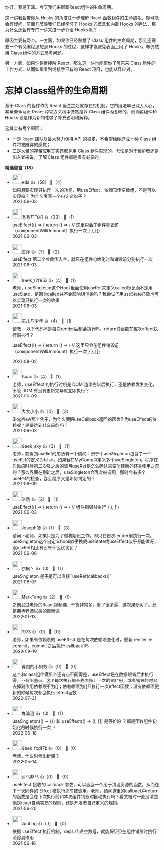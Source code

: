你好，我是王沛。今天我们来聊聊React组件的生命周期。

这一讲我会带你从 Hooks 的角度进一步理解 React 函数组件的生命周期。你可能会有疑问，前面几节课我们已经学习了 Hooks 的概念和内置 Hooks 的用法，那为什么还会有专门一讲来进一步介绍 Hooks 呢？

原因主要有两个。一方面，如果你已经熟悉了 Class 组件的生命周期，那么还需要一个转换编程思想到 Hooks 的过程，这样才能避免表面上用了 Hooks，却仍然用 Class 组件的方式思考问题。

另一方面，如果你是新接触 React，那么这一讲也能帮你了解原来 Class 组件的工作方式，从而如果看到或接手已有的 React 项目，也能从容应对。

# 忘掉 Class组件的生命周期

基于 Class 的组件作为 React 诞生之处就存在的机制，它的用法早已深入人心，甚至至今为止 React 的官方文档中仍然是以 Class 组件为基础的，而函数组件和 Hooks 则是作为新特性做了补充说明和解释。

这其实有两个原因：

- 一是 React 团队尽最大努力保持 API 的稳定，不希望给你造成一种 Class 组件将被废弃的感觉；
- 二是大量的存量应用其实还都是用 Class 组件实现的，无论是对于维护者还是加入者来说，了解 Class 组件都是很有必要的。
<div><strong>精选留言（18）</strong></div><ul>
<li><img src="https://static001.geekbang.org/account/avatar/00/17/e4/75/57809f30.jpg" width="30px"><span>Ada</span> 👍（58） 💬（4）<div>如果想要实现只执行一次的功能，用useEffect，依赖项传空数组，不是可以实现吗？
为什么要写一个自定义钩子？</div>2021-06-03</li><br/><li><img src="https://static001.geekbang.org/account/avatar/00/15/30/71/ba69f480.jpg" width="30px"><span>毛毛开飞机</span> 👍（33） 💬（1）<div>useEffect(() =&gt; {
  return () =&gt; {
    &#47;&#47; 这里只会在组件销毁前（componentWillUnmount）执行一次
  }
}, [])</div>2021-06-03</li><br/><li><img src="https://static001.geekbang.org/account/avatar/00/15/04/a7/ea22485a.jpg" width="30px"><span>海洋</span> 👍（7） 💬（2）<div>useEffect 第二个参数传入空，就只在组件初始化时和销毁前分别执行一次</div>2021-06-03</li><br/><li><img src="" width="30px"><span>Geek_12f953</span> 👍（4） 💬（1）<div>老师，useSingleton这个Hook里面使用useRef来定义called标记而不是用useState，是因为called并不会影响UI渲染吗？我尝试了用useState好像也可以实现只执行一次的效果</div>2021-08-03</li><br/><li><img src="https://static001.geekbang.org/account/avatar/00/0f/f7/20/e2dfa9c2.jpg" width="30px"><span>花儿与少年</span> 👍（4） 💬（1）<div>请教： 以下代码不是每次render后都会执行吗，return的函数在每次effect执行前执行？

useEffect(() =&gt; {
  return () =&gt; {
    &#47;&#47; 这里只会在组件销毁前（componentWillUnmount）执行一次
  }
}, [])
</div>2021-08-02</li><br/><li><img src="https://static001.geekbang.org/account/avatar/00/10/f2/4f/59bd4141.jpg" width="30px"><span>Isaac</span> 👍（4） 💬（1）<div>老师，useEffect 的执行时机是 DOM 渲染完毕后执行，还是依赖发生变化，不管 DOM 有没有更新完毕就立即执行？</div>2021-06-09</li><br/><li><img src="https://static001.geekbang.org/account/avatar/00/21/3c/55/74844d08.jpg" width="30px"><span>大大小小</span> 👍（4） 💬（3）<div>BlogView那个例子，为什么要把useCallback返回的函数作为useEffect的依赖呢？是要达到什么目的吗？</div>2021-06-03</li><br/><li><img src="https://static001.geekbang.org/account/avatar/00/1a/72/a8/c24a66a1.jpg" width="30px"><span>Geek_sky</span> 👍（3） 💬（1）<div>老师，我看到useRef的用法有一个疑问：例子中useSingleton包含了一个useRef的定义为false，如果我在MyComp中定义多个useSingleton，程序在启动的时候第二次及之后的调用useRef是怎么确认需要创建新的还是使用之前的？那么界面在刷新之后，useSingleton会再次被调用，那时会有多个useRef的检查，那么程序又是如何判定的？</div>2021-06-09</li><br/><li><img src="https://static001.geekbang.org/account/avatar/00/15/07/99/2c12c56c.jpg" width="30px"><span>浩然</span> 👍（2） 💬（1）<div>useEffect(() =&gt; {
    return () =&gt; {
        &#47;&#47; 组件销毁时执行
    }
}, [])</div>2021-06-03</li><br/><li><img src="https://static001.geekbang.org/account/avatar/00/10/22/27/134d9a49.jpg" width="30px"><span>Joseph😈</span> 👍（1） 💬（3）<div>请问下老师，如果只是为了做初始化工作，即只在首次render前执行一次。useSingleton这个自定义hook似乎换成useState或useEffect似乎都能做呀，跟useRef相比有没有什么优劣呢？</div>2021-06-06</li><br/><li><img src="https://static001.geekbang.org/account/avatar/00/15/ea/74/7dd9c65e.jpg" width="30px"><span>亦枫丶</span> 👍（0） 💬（1）<div>useSingleton 是不是可以直接 `useRef(callback())`</div>2021-06-07</li><br/><li><img src="https://static001.geekbang.org/account/avatar/00/11/c9/79/68a73484.jpg" width="30px"><span>MarkTang</span> 👍（2） 💬（0）<div>之前买过老师的React视频课，干货非常多，看了很多遍，这次果断买了。还是期待老师以后的视频课</div>2022-01-13</li><br/><li><img src="https://static001.geekbang.org/account/avatar/00/1f/b7/72/54581d7e.jpg" width="30px"><span>1973</span> 👍（0） 💬（0）<div>老师，如果有依赖项的 useEffect 是在每次依赖项变化时，重新 render =&gt; commit，commit 之后执行 callback 吗</div>2023-09-19</li><br/><li><img src="https://thirdwx.qlogo.cn/mmopen/vi_32/DYAIOgq83epibNpKIwo4zFXMLIaucTicJBQ4iasrPXYNwLKiaBaOCic09mrWHPtSAA7zTVFDhXJoWBz2MWQclhlzkRg/132" width="30px"><span>奔跑的小蚂蚁</span> 👍（0） 💬（0）<div>这个和class组件得那个还有点不同得是，useEffect是在数据跟新后才执行得，不会阻塞ui，这里每次执行都会先去掉上一次的副作用，或者销毁的时候去掉副作用依赖项不为[]；依赖赖项为[]只执行一次effect函数；没有依赖项更新的时候每次都会执行 effect函数</div>2022-07-31</li><br/><li><img src="https://static001.geekbang.org/account/avatar/00/15/2d/32/43595745.jpg" width="30px"><span>鲁滨逊</span> 👍（0） 💬（1）<div>useSingleton(() =&gt; {}) 和 useEffect(() =&gt; {}, [])  是等价的 ？都是函数组件初始化的时候执行一次 ？</div>2022-06-18</li><br/><li><img src="https://static001.geekbang.org/account/avatar/00/20/48/9e/9bbaa97d.jpg" width="30px"><span>Geek_fcdf7b</span> 👍（0） 💬（0）<div>老师，什么时候出新课？</div>2022-05-14</li><br/><li><img src="https://static001.geekbang.org/account/avatar/00/15/01/64/5f5e3886.jpg" width="30px"><span>河马非马</span> 👍（0） 💬（0）<div>useEffect 接收的 callback 参数，可以返回一个用于清理资源的函数，从而在下一次同样的 Effect 被执行之前被调用，老师，请问这里的callback中return的函数是会在下次执行前和本次组件销毁时自动执行吗？看文档时一直没清楚他是react自动实现的规则，还是开发者自己定义的规则。</div>2021-06-20</li><br/><li><img src="https://static001.geekbang.org/account/avatar/00/0f/db/ba/304a9a4a.jpg" width="30px"><span>Juntíng</span> 👍（0） 💬（0）<div>依据 useEffect 执行机制，deps 传递空数组，就能保证只在组件销毁时执行消除副作用</div>2021-06-18</li><br/>
</ul>